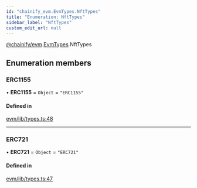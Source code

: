 ```yaml
---
id: "chainify_evm.EvmTypes.NftTypes"
title: "Enumeration: NftTypes"
sidebar_label: "NftTypes"
custom_edit_url: null
---
```


[@chainify/evm](../modules/chainify_evm.md).[EvmTypes](../namespaces/chainify_evm.EvmTypes.md).NftTypes

## Enumeration members

### ERC1155

• **ERC1155** = `Object` = `"ERC1155"`

#### Defined in

[evm/lib/types.ts:48](https://github.com/liquality/chainify/blob/540cfa69/packages/evm/lib/types.ts#L48)

___

### ERC721

• **ERC721** = `Object` = `"ERC721"`

#### Defined in

[evm/lib/types.ts:47](https://github.com/liquality/chainify/blob/540cfa69/packages/evm/lib/types.ts#L47)
